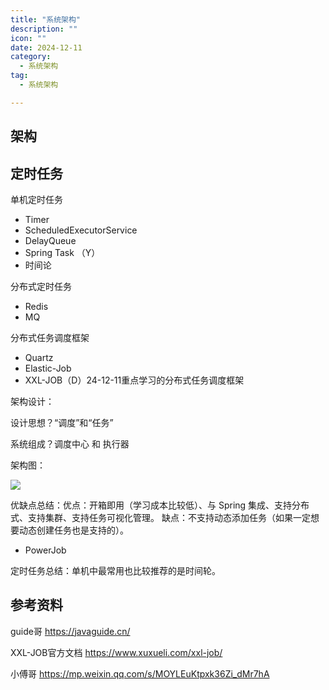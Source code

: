 ```yaml
---
title: "系统架构"
description: ""
icon: ""
date: 2024-12-11
category:
  - 系统架构
tag:
  - 系统架构

---
```

## 架构



## 定时任务

单机定时任务
- Timer
- ScheduledExecutorService
- DelayQueue
- Spring Task （Y）
- 时间论

分布式定时任务
- Redis
- MQ

分布式任务调度框架
- Quartz
- Elastic-Job
- XXL-JOB（D）24-12-11重点学习的分布式任务调度框架

架构设计：

设计思想？“调度”和“任务”

系统组成？调度中心 和 执行器

架构图：

![](https://drawingbed-686.pages.dev/myblog/202412112212061.png)

优缺点总结：优点：开箱即用（学习成本比较低）、与 Spring 集成、支持分布式、支持集群、支持任务可视化管理。
缺点：不支持动态添加任务（如果一定想要动态创建任务也是支持的）。


- PowerJob

定时任务总结：单机中最常用也比较推荐的是时间轮。

## 参考资料

guide哥 https://javaguide.cn/

XXL-JOB官方文档 https://www.xuxueli.com/xxl-job/

小傅哥 https://mp.weixin.qq.com/s/MOYLEuKtpxk36Zi_dMr7hA
